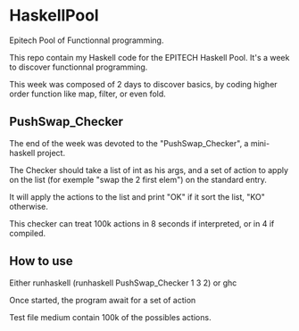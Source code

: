 # HaskellPool
Epitech Pool of Functionnal programming.

This repo contain my Haskell code for the EPITECH Haskell Pool.
It's a week to discover functionnal programming.

This week was composed of 2 days to discover basics, by coding higher order function like map, filter, or even fold.

## PushSwap_Checker

The end of the week was devoted to the "PushSwap_Checker", a mini-haskell project.

The Checker should take a list of int as his args, and a set of action to apply on the list (for exemple "swap the 2 first elem")
on the standard entry.

It will apply the actions to the list and print "OK" if it sort the list, "KO" otherwise.

This checker can treat 100k actions in 8 seconds if interpreted, or in 4 if compiled.

## How to use

Either runhaskell (runhaskell PushSwap_Checker 1 3 2) or ghc

Once started, the program await for a set of action

Test file medium contain 100k of the possibles actions.

